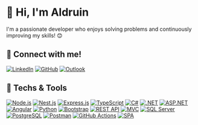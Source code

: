 # 👋 Hi, I'm Aldruin
I'm a passionate developer who enjoys solving problems and continuously improving my skills! 😊

## 🔗 Connect with me!
[![LinkedIn](https://img.shields.io/badge/linkedin-%230077B5.svg?style=for-the-badge&logo=linkedin&logoColor=white)](https://linkedin.com/in/aldruinn)
[![GitHub](https://img.shields.io/badge/github-%23121011.svg?style=for-the-badge&logo=github&logoColor=white)](https://github.com/aldruin)
[![Outlook](https://img.shields.io/badge/Outlook-0078D4?style=for-the-badge&logo=microsoft-outlook&logoColor=white)](mailto:aldruinsouza@outlook.com)

## 🚀 Techs & Tools
[![Node.js](https://img.shields.io/badge/Node.js-43853D?style=for-the-badge&logo=node.js&logoColor=white)](https://nodejs.org/)
[![Nest.js](https://img.shields.io/badge/nestjs-E0234E?style=for-the-badge&logo=nestjs&logoColor=white)](https://nestjs.com/)
[![Express.js](https://img.shields.io/badge/Express.js-000000?style=for-the-badge&logo=express&logoColor=white)](https://expressjs.com/)
[![TypeScript](https://img.shields.io/badge/TypeScript-007ACC?style=for-the-badge&logo=typescript&logoColor=white)](https://www.typescriptlang.org/)
[![C#](https://img.shields.io/badge/C%23-239120?style=for-the-badge&logo=c-sharp&logoColor=white)](https://learn.microsoft.com/pt-br/dotnet/csharp/)
[![.NET](https://img.shields.io/badge/.NET-512BD4?style=for-the-badge&logo=dotnet&logoColor=white)](https://dotnet.microsoft.com/)
[![ASP.NET](https://img.shields.io/badge/ASP.NET-512BD4?style=for-the-badge&logo=dotnet&logoColor=white)](https://dotnet.microsoft.com/apps/aspnet)
[![Angular](https://img.shields.io/badge/Angular-DD0031?style=for-the-badge&logo=angular&logoColor=white)](https://angular.io/)
[![Python](https://img.shields.io/badge/Python-3776AB?style=for-the-badge&logo=python&logoColor=white)](https://www.python.org/)
[![Bootstrap](https://img.shields.io/badge/Bootstrap-563D7C?style=for-the-badge&logo=bootstrap&logoColor=white)](https://getbootstrap.com/)
[![REST API](https://img.shields.io/badge/REST-02569B?style=for-the-badge&logo=rest&logoColor=white)](https://restfulapi.net/)
[![MVC](https://img.shields.io/badge/MVC-239120?style=for-the-badge&logo=mvc&logoColor=white)](https://learn.microsoft.com/en-us/aspnet/mvc/overview/getting-started/introduction/getting-started)
[![SQL Server](https://img.shields.io/badge/SQL%20Server-CC2927?style=for-the-badge&logo=microsoft-sql-server&logoColor=white)](https://www.microsoft.com/en-us/sql-server)
[![PostgreSQL](https://img.shields.io/badge/PostgreSQL-4169E1?style=for-the-badge&logo=postgresql&logoColor=white)](https://www.postgresql.org/)
[![Postman](https://img.shields.io/badge/Postman-FF6C37?style=for-the-badge&logo=postman&logoColor=white)](https://www.postman.com/)
[![GitHub Actions](https://img.shields.io/badge/GitHub%20Actions-2088FF?style=for-the-badge&logo=github-actions&logoColor=white)](https://github.com/features/actions)
[![SPA](https://img.shields.io/badge/SPA-42a5f5?style=for-the-badge&logo=angular&logoColor=white)](https://en.wikipedia.org/wiki/Single-page_application)
